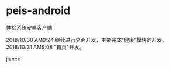 # peis-android

体检系统安卓客户端



2018/10/30 AM9:24
  继续进行界面开发，主要完成“健康”模块的开发。
2018/10/31 AM9:08
  "首页"开发。


jiance